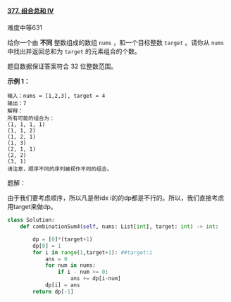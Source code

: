 #### [377. 组合总和 Ⅳ](https://leetcode-cn.com/problems/combination-sum-iv/)

难度中等631

给你一个由 **不同** 整数组成的数组 `nums` ，和一个目标整数 `target` 。请你从 `nums` 中找出并返回总和为 `target` 的元素组合的个数。

题目数据保证答案符合 32 位整数范围。

 

**示例 1：**

```
输入：nums = [1,2,3], target = 4
输出：7
解释：
所有可能的组合为：
(1, 1, 1, 1)
(1, 1, 2)
(1, 2, 1)
(1, 3)
(2, 1, 1)
(2, 2)
(3, 1)
请注意，顺序不同的序列被视作不同的组合。
```

题解：

由于我们要考虑顺序，所以凡是带idx i的的dp都是不行的。所以，我们直接考虑用target来做dp。

```python
class Solution:
    def combinationSum4(self, nums: List[int], target: int) -> int:

        dp = [0]*(target+1)
        dp[0] = 1
        for i in range(1,target+1): ##target:i
            ans = 0
            for num in nums:
                if i - num >= 0:
                    ans += dp[i-num]
            dp[i] = ans
        return dp[-1]
```

